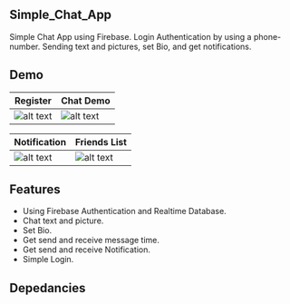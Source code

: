 ## Simple_Chat_App
Simple Chat App using Firebase. Login Authentication by using a phone-number. Sending text and pictures, set Bio, and get notifications.

## Demo
| Register       | Chat Demo      |
|----------------|----------------|
| ![alt text](https://github.com/gabrielmanalu/Simple_Chat_App/blob/master/simpleChatAppsRegis.gif) | ![alt text](https://github.com/gabrielmanalu/Simple_Chat_App/blob/master/simpleChatApps.gif) |

| Notification   | Friends List   |
|----------------|----------------|
| ![alt text](https://github.com/gabrielmanalu/Simple_Chat_App/blob/master/notif.png) | ![alt text](https://github.com/gabrielmanalu/Simple_Chat_App/blob/master/simpleChatApps.gif) |

## Features
- Using Firebase Authentication and Realtime Database.
- Chat text and picture.
- Set Bio.
- Get send and receive message time.
- Get send and receive Notification.
- Simple Login.

## Depedancies


